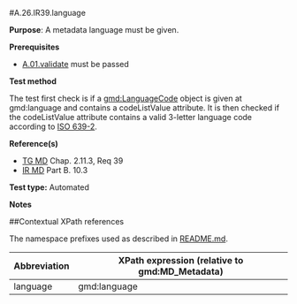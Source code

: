 #A.26.IR39.language

**Purpose**: A metadata language must be given.

**Prerequisites**
* [A.01.validate](A.01.validate.md) must be passed

**Test method**

The test first check is if a [gmd:LanguageCode](#lang) object is given at gmd:language and contains a codeListValue attribute. It is then checked if the codeListValue attribute contains a valid 3-letter language code according to [ISO 639-2](http://en.wikipedia.org/wiki/List_of_ISO_639-1_codes).

**Reference(s)**	 

* [TG MD](./README.md#ref_TG_MD) Chap. 2.11.3, Req 39
* [IR MD](README.md#ref_IR_MD) Part B. 10.3

**Test type:** Automated

**Notes**

##Contextual XPath references

The namespace prefixes used as described in [README.md](./README.md#namespaces).

Abbreviation                                   |  XPath expression (relative to gmd:MD_Metadata)
-----------------------------------------------| -------------------------------------------------------------------------
<a name="lang"></a> language   | gmd:language
